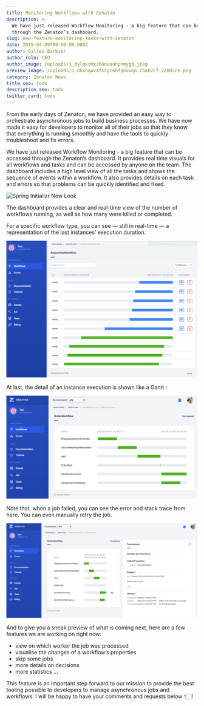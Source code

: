 ```yaml
---
title: Monitoring Workflows with Zenaton
description: >-
  We have just released Workflow Monitoring - a big feature that can be accessed
  through the Zenaton’s dashboard.
slug: new-feature-monitoring-tasks-with-zenaton
date: 2019-04-09T00:00:00.000Z
author: Gilles Barbier
author_role: CEO
author_image: /uploads/1_dylqkzmxz6onuauhpnmygq.jpeg
preview_image: /uploads/1_nhxhqwv4fscgc6hfqnvwqa.cbab2cf.2a885ce.png
category: Zenaton News
title_seo: todo
description_seo: todo
twitter_card: todo
---
```

From the early days of Zenaton, we have provided an easy way to orchestrate asynchronous jobs to build business processes. We have now made it easy for developers to monitor all of their jobs so that they know that everything is running smoothly and have the tools to quickly troubleshoot and fix errors.

We have just released Workflow Monitoring - a big feature that can be accessed through the Zenaton’s dashboard. It provides real time visuals for all workflows and tasks and can be accessed by anyone on the team. The dashboard includes a high level view of all the tasks and shows the sequence of events within a workflow. It also provides details on each task and errors so that problems can be quickly identified and fixed.

![Spring Initializr New Look](/uploads/1_nhxhqwv4fscgc6hfqnvwqa.cbab2cf.2a885ce.png)

The dashboard provides a clear and real-time view of the number of workflows running, as well as how many were killed or completed.

For a specific workflow type, you can see — still in real-time — a representation of the last instances’ execution duration.

![Spring Initializr New Look](1_zwdxneopdH5B-xZsg76SHA.png)

At last, the detail of an instance execution is shown like a Gantt :

![Spring Initializr New Look](1_cgtrknHIAZXg8PMdpYL6mQ.png)

Note that, when a job failed, you can see the error and stack trace from here. You can even manually retry the job.

![Spring Initializr New Look](1_HNBhZZZwDHC3x8m28Zsr6Q.png)

And to give you a sneak preview of what is coming next, here are a few features we are working on right now: 

* view on which worker the job was processed
* visualise the changes of a workflow’s properties
* skip some jobs
* more details on decisions
* more statistics
  …

This feature is an important step forward to our mission to provide the best tooling possible to developers to manage asynchronous jobs and workflows. I will be happy to have your comments and requests below 👇🏻!
